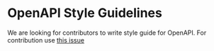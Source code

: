 # OpenAPI Style Guidelines

We are looking for contributors to write style guide for OpenAPI. For contribution use [this issue](https://github.com/ValentinKarnaukhov/OpenCodeConform/issues/8)